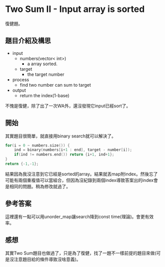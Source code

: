 # Two Sum II - Input array is sorted
復健題。
## 題目介紹及構思
- input
  - numbers(vector< int>)
    - a array sorted.
  - target
    - the target number
- process
  - find two number can sum to target
- output
  - return the index(1-base)

不愧是復健，除了出了一次WA外，還沒發現它input已經sort了。

## 開始
其實題目很簡單，就直接用binary search就可以解決了。

```C++ =
for(i = 0 ~ numbers.size()) {
    ind = binary(numbers[i+1 : end], target - number[i]);
    if(ind != numbers.end()) return {i+1, ind+1};
}
return {-1,-1};
```

結果因為我沒注意到它已經是sorted的array。結果就丟map附index。然後忘了可能有兩個重複值可以當組合，但因為沒紀錄到兩個index導致答案出的index會是相同的問題。稍為修改就過了。

## 參考答案
這裡還有一點可以用unorder_map讓search降到const time(理論)。會更有效率。

## 感想
其實Two Sum題目也做過了，只是為了復健，找了一題不一樣前提的題目來做(可是沒注意題目給的條件導致沒啥意義)。
